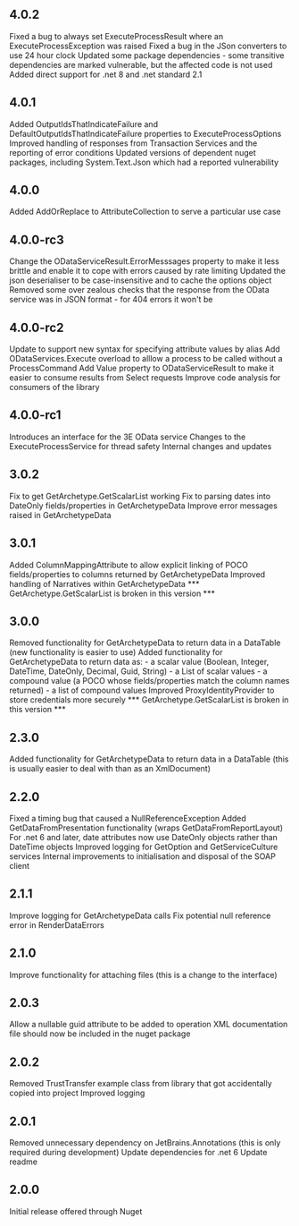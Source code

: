 ﻿4.0.2
-----
Fixed a bug to always set ExecuteProcessResult where an ExecuteProcessException was raised
Fixed a bug in the JSon converters to use 24 hour clock
Updated some package dependencies - some transitive dependencies are marked vulnerable, but the affected code is not used
Added direct support for .net 8 and .net standard 2.1

4.0.1
-----
Added OutputIdsThatIndicateFailure and DefaultOutputIdsThatIndicateFailure properties to ExecuteProcessOptions
Improved handling of responses from Transaction Services and the reporting of error conditions
Updated versions of dependent nuget packages, including System.Text.Json which had a reported vulnerability

4.0.0
-----
Added AddOrReplace to AttributeCollection to serve a particular use case

4.0.0-rc3
---------
Change the ODataServiceResult.ErrorMesssages property to make it less brittle and enable it to cope with errors caused by rate limiting
Updated the json deserialiser to be case-insensitive and to cache the options object
Removed some over zealous checks that the response from the OData service was in JSON format - for 404 errors it won't be

4.0.0-rc2
---------
Update to support new syntax for specifying attribute values by alias
Add ODataServices.Execute overload to alllow a process to be called without a ProcessCommand
Add Value property to ODataServiceResult to make it easier to consume results from Select requests
Improve code analysis for consumers of the library

4.0.0-rc1
---------
Introduces an interface for the 3E OData service
Changes to the ExecuteProcessService for thread safety
Internal changes and updates

3.0.2
-----
Fix to get GetArchetype.GetScalarList working
Fix to parsing dates into DateOnly fields/properties in GetArchetypeData
Improve error messages raised in GetArchetypeData

3.0.1
-----
Added ColumnMappingAttribute to allow explicit linking of POCO fields/properties to columns returned by GetArchetypeData
Improved handling of Narratives within GetArchetypeData
*** GetArchetype.GetScalarList is broken in this version ***

3.0.0
-----
Removed functionality for GetArchetypeData to return data in a DataTable (new functionality is easier to use)
Added functionality for GetArchetypeData to return data as:
	- a scalar value (Boolean, Integer, DateTime, DateOnly, Decimal, Guid, String)
	- a List of scalar values
	- a compound value (a POCO whose fields/properties match the column names returned)
	- a list of compound values
Improved ProxyIdentityProvider to store credentials more securely
*** GetArchetype.GetScalarList is broken in this version ***

2.3.0
-----
Added functionality for GetArchetypeData to return data in a DataTable (this is usually easier to deal with than as an XmlDocument)

2.2.0
-----
Fixed a timing bug that caused a NullReferenceException
Added GetDataFromPresentation functionality (wraps GetDataFromReportLayout)
For .net 6 and later, date attributes now use DateOnly objects rather than DateTime objects
Improved logging for GetOption and GetServiceCulture services
Internal improvements to initialisation and disposal of the SOAP client

2.1.1
-----
Improve logging for GetArchetypeData calls
Fix potential null reference error in RenderDataErrors

2.1.0
-----
Improve functionality for attaching files (this is a change to the interface)

2.0.3
-----
Allow a nullable guid attribute to be added to operation
XML documentation file should now be included in the nuget package

2.0.2
----
Removed TrustTransfer example class from library that got accidentally copied into project
Improved logging

2.0.1
-----
Removed unnecessary dependency on JetBrains.Annotations (this is only required during development)
Update dependencies for .net 6
Update readme 

2.0.0
-----
Initial release offered through Nuget
